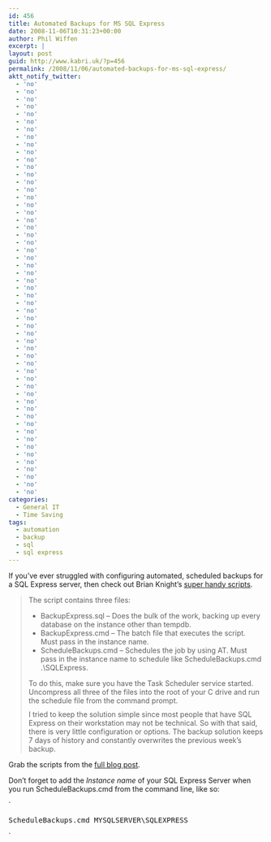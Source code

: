 ```yaml
---
id: 456
title: Automated Backups for MS SQL Express
date: 2008-11-06T10:31:23+00:00
author: Phil Wiffen
excerpt: |
layout: post
guid: http://www.kabri.uk/?p=456
permalink: /2008/11/06/automated-backups-for-ms-sql-express/
aktt_notify_twitter:
  - 'no'
  - 'no'
  - 'no'
  - 'no'
  - 'no'
  - 'no'
  - 'no'
  - 'no'
  - 'no'
  - 'no'
  - 'no'
  - 'no'
  - 'no'
  - 'no'
  - 'no'
  - 'no'
  - 'no'
  - 'no'
  - 'no'
  - 'no'
  - 'no'
  - 'no'
  - 'no'
  - 'no'
  - 'no'
  - 'no'
  - 'no'
  - 'no'
  - 'no'
  - 'no'
  - 'no'
  - 'no'
  - 'no'
  - 'no'
  - 'no'
  - 'no'
  - 'no'
  - 'no'
  - 'no'
  - 'no'
  - 'no'
  - 'no'
  - 'no'
  - 'no'
  - 'no'
  - 'no'
  - 'no'
  - 'no'
  - 'no'
  - 'no'
  - 'no'
  - 'no'
  - 'no'
  - 'no'
  - 'no'
categories:
  - General IT
  - Time Saving
tags:
  - automation
  - backup
  - sql
  - sql express
---
```

If you&#8217;ve ever struggled with configuring automated, scheduled backups for a SQL Express server, then check out Brian Knight&#8217;s [super handy scripts](http://www.whiteknighttechnology.com/cs/blogs/brian_knight/archive/2006/08/13/215.aspx).

> The script contains three files:
> 
>   * BackupExpress.sql &#8211; Does the bulk of the work, backing up every database on the instance other than tempdb.
>   * BackupExpress.cmd &#8211; The batch file that executes the script. Must pass in the instance name.
>   * ScheduleBackups.cmd &#8211; Schedules the job by using AT. Must pass in the instance name to schedule like ScheduleBackups.cmd .\SQLExpress.
> 
> <p style="margin: 10px 0px;">
>   To do this, make sure you have the Task Scheduler service started. Uncompress all three of the files into the root of your C drive and run the schedule file from the command prompt.
> </p>
> 
> <p style="margin: 10px 0px;">
>   I tried to keep the solution simple since most people that have SQL Express on their workstation may not be technical. So with that said, there is very little configuration or options. The backup solution keeps 7 days of history and constantly overwrites the previous week&#8217;s backup.
> </p>

Grab the scripts from the [full blog post](http://www.whiteknighttechnology.com/cs/blogs/brian_knight/archive/2006/08/13/215.aspx).

Don&#8217;t forget to add the _Instance name_ of your SQL Express Server when you run ScheduleBackups.cmd from the command line, like so:

`</p>
<pre>ScheduleBackups.cmd MYSQLSERVER\SQLEXPRESS</pre>
<p>`